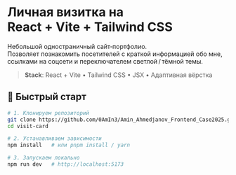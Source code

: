 # Личная визитка на React + Vite + Tailwind CSS

Небольшой одностраничный сайт‑портфолио.  
Позволяет познакомить посетителей с краткой информацией обо мне, ссылками на соцсети и переключателем светлой / тёмной темы.

> **Stack**: React + Vite • Tailwind CSS • JSX • Адаптивная вёрстка

## 🚀 Быстрый старт

```bash
# 1. Клонируем репозиторий
git clone https://github.com/0AmIn3/Amin_Ahmedjanov_Frontend_Case2025.git
cd visit-card

# 2. Устанавливаем зависимости
npm install   # или pnpm install / yarn

# 3. Запускаем локально
npm run dev   # http://localhost:5173

